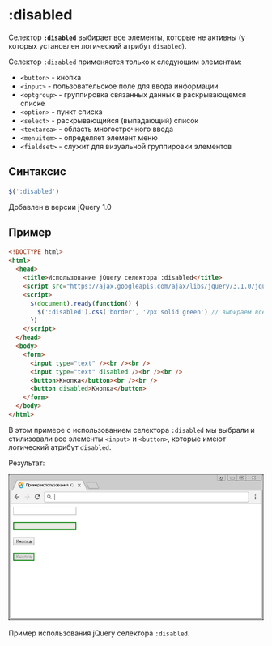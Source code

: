 # :disabled

Селектор **`:disabled`** выбирает все элементы, которые не активны (у которых установлен логический атрибут `disabled`).

Селектор `:disabled` применяется только к следующим элементам:

- `<button>` - кнопка
- `<input>` - пользовательское поле для ввода информации
- `<optgroup>` - группировка связанных данных в раскрывающемся списке
- `<option>` - пункт списка
- `<select>` - раскрывающийся (выпадающий) список
- `<textarea>` - область многострочного ввода
- `<menuitem>` - определяет элемент меню
- `<fieldset>` - служит для визуальной группировки элементов

## Синтаксис

```js
$(':disabled')
```

Добавлен в версии jQuery 1.0

## Пример

```html
<!DOCTYPE html>
<html>
  <head>
    <title>Использование jQuery селектора :disabled</title>
    <script src="https://ajax.googleapis.com/ajax/libs/jquery/3.1.0/jquery.min.js"></script>
    <script>
      $(document).ready(function() {
        $(':disabled').css('border', '2px solid green') // выбираем все элементы, которые имеют логический атрибут disabled.
      })
    </script>
  </head>
  <body>
    <form>
      <input type="text" /><br /><br />
      <input type="text" disabled /><br /><br />
      <button>Кнопка</button><br /><br />
      <button disabled>Кнопка</button>
    </form>
  </body>
</html>
```

В этом примере с использованием селектора `:disabled` мы выбрали и стилизовали все элементы `<input>` и `<button>`, которые имеют логический атрибут `disabled`.

Результат:

![Пример использования jQuery селектора :disabled](938.png)

Пример использования jQuery селектора `:disabled`.
